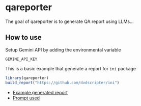 
# qareporter

The goal of qareporter is to generate QA report using LLMs...

## How to use

Setup Gemini API by adding the environmental variable

```
GEMINI_API_KEY
```

This is a basic example that generate a report for `ini` package

``` r
library(qareporter)
build_report("https://github.com/dvdscripter/ini")
```

- [Example generated report](./test_review.md)
- [Prompt used](./inst/package_review_prompt.md)
